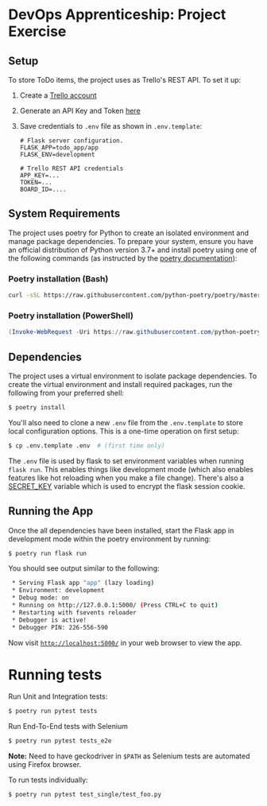 # DevOps Apprenticeship: Project Exercise

## Setup
To store ToDo items, the project uses as Trello's REST API. To set it up:

1. Create a [Trello account](https://trello.com/signup)

2. Generate an API Key and Token [here](https://trello.com/app-key)

3. Save credentials to `.env` file as shown in `.env.template`:
    ```
    # Flask server configuration.
    FLASK_APP=todo_app/app
    FLASK_ENV=development

    # Trello REST API credentials
    APP_KEY=...
    TOKEN=...
    BOARD_ID=....
    ```

## System Requirements

The project uses poetry for Python to create an isolated environment and manage package dependencies. To prepare your system, ensure you have an official distribution of Python version 3.7+ and install poetry using one of the following commands (as instructed by the [poetry documentation](https://python-poetry.org/docs/#system-requirements)):

### Poetry installation (Bash)

```bash
curl -sSL https://raw.githubusercontent.com/python-poetry/poetry/master/get-poetry.py | python
```

### Poetry installation (PowerShell)

```powershell
(Invoke-WebRequest -Uri https://raw.githubusercontent.com/python-poetry/poetry/master/get-poetry.py -UseBasicParsing).Content | python
```

## Dependencies

The project uses a virtual environment to isolate package dependencies. To create the virtual environment and install required packages, run the following from your preferred shell:

```bash
$ poetry install
```

You'll also need to clone a new `.env` file from the `.env.template` to store local configuration options. This is a one-time operation on first setup:

```bash
$ cp .env.template .env  # (first time only)
```

The `.env` file is used by flask to set environment variables when running `flask run`. This enables things like development mode (which also enables features like hot reloading when you make a file change). There's also a [SECRET_KEY](https://flask.palletsprojects.com/en/1.1.x/config/#SECRET_KEY) variable which is used to encrypt the flask session cookie.

## Running the App

Once the all dependencies have been installed, start the Flask app in development mode within the poetry environment by running:
```bash
$ poetry run flask run
```

You should see output similar to the following:
```bash
 * Serving Flask app "app" (lazy loading)
 * Environment: development
 * Debug mode: on
 * Running on http://127.0.0.1:5000/ (Press CTRL+C to quit)
 * Restarting with fsevents reloader
 * Debugger is active!
 * Debugger PIN: 226-556-590
```
Now visit [`http://localhost:5000/`](http://localhost:5000/) in your web browser to view the app.


# Running tests

Run Unit and Integration tests:
```bash
$ poetry run pytest tests
```

Run End-To-End tests with Selenium 
```bash
$ poetry run pytest tests_e2e
```
**Note:** Need to have geckodriver in `$PATH` as Selenium tests are automated using Firefox browser.

To run tests individually:
```bash
$ poetry run pytest test_single/test_foo.py
```